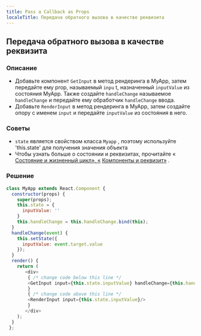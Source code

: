 ```yaml
---
title: Pass a Callback as Props
localeTitle: Передача обратного вызова в качестве реквизита
---
```

## Передача обратного вызова в качестве реквизита

### Описание

*   Добавьте компонент `GetInput` в метод рендеринга в MyApp, затем передайте ему prop, называемый `inpu` t, назначенный `inputValue` из состояния MyApp. Также создайте `handleChange` называемое `handleChange` и передайте ему обработчик `handleChange` ввода.
*   Добавьте `RenderInput` в метод рендеринга в MyApp, затем создайте опору с именем `input` и передайте `inputValue` из состояния в него.

### Советы

*   `state` является свойством класса `Myapp` , поэтому используйте 'this.state' для получения значения объекта
*   Чтобы узнать больше о состоянии и реквизитах, прочитайте « [Состояние и жизненный цикл», «](https://reactjs.org/docs/state-and-lifecycle.html) [Компоненты и реквизит»](https://reactjs.org/docs/components-and-props.html) .

### Решение

```javascript
class MyApp extends React.Component { 
  constructor(props) { 
    super(props); 
    this.state = { 
      inputValue: '' 
    } 
    this.handleChange = this.handleChange.bind(this); 
  } 
  handleChange(event) { 
    this.setState({ 
      inputValue: event.target.value 
    }); 
  } 
  render() { 
    return ( 
       <div> 
        { /* change code below this line */ 
        <GetInput input={this.state.inputValue} handleChange={this.handleChange}/> 
        } 
        { /* change code above this line */ 
        <RenderInput input={this.state.inputValue}/> 
        } 
       </div> 
    ); 
  } 
 }; 

```